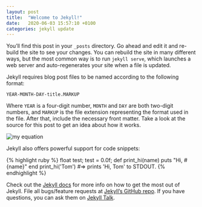 ```yaml
---
layout: post
title:  "Welcome to Jekyll!"
date:   2020-06-03 15:57:10 +0100
categories: jekyll update
---
```

You’ll find this post in your `_posts` directory. Go ahead and edit it and re-build the site to see your changes. You can rebuild the site in many different ways, but the most common way is to run `jekyll serve`, which launches a web server and auto-regenerates your site when a file is updated.

Jekyll requires blog post files to be named according to the following format:

`YEAR-MONTH-DAY-title.MARKUP`

Where `YEAR` is a four-digit number, `MONTH` and `DAY` are both two-digit numbers, and `MARKUP` is the file extension representing the format used in the file. After that, include the necessary front matter. Take a look at the source for this post to get an idea about how it works.

![my equation](https://latex.codecogs.com/gif.latex?L_i(x,&space;\omega_o)&space;=&space;L_e&space;&plus;&space;\int_\Omega&space;L_i(y,&space;\omega_i)&space;f_r(x,\omega_o,\omega_i)\cos(\theta)&space;\cdot&space;dw_i)

Jekyll also offers powerful support for code snippets:

{% highlight ruby %}
float test;
test = 0.0f;
def print_hi(name)
  puts "Hi, #{name}"
end
print_hi('Tom')
#=> prints 'Hi, Tom' to STDOUT.
{% endhighlight %}

Check out the [Jekyll docs][jekyll-docs] for more info on how to get the most out of Jekyll. File all bugs/feature requests at [Jekyll’s GitHub repo][jekyll-gh]. If you have questions, you can ask them on [Jekyll Talk][jekyll-talk].

[jekyll-docs]: https://jekyllrb.com/docs/home
[jekyll-gh]:   https://github.com/jekyll/jekyll
[jekyll-talk]: https://talk.jekyllrb.com/
